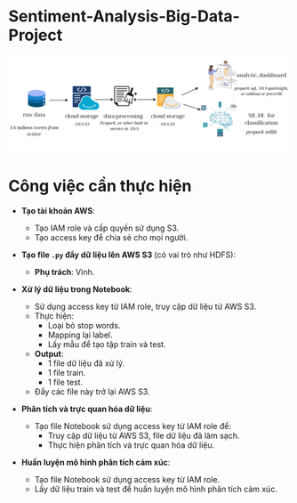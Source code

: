 # Sentiment-Analysis-Big-Data-Project
![](imgs/final.png)

# Công việc cần thực hiện

- **Tạo tài khoản AWS**:
  - Tạo IAM role và cấp quyền sử dụng S3.
  - Tạo access key để chia sẻ cho mọi người.

- **Tạo file `.py` đẩy dữ liệu lên AWS S3** (có vai trò như HDFS):
  - **Phụ trách**: Vinh.

- **Xử lý dữ liệu trong Notebook**:
  - Sử dụng access key từ IAM role, truy cập dữ liệu từ AWS S3.
  - Thực hiện:
    - Loại bỏ stop words.
    - Mapping lại label.
    - Lấy mẫu để tạo tập train và test.
  - **Output**:
    - 1 file dữ liệu đã xử lý.
    - 1 file train.
    - 1 file test.
  - Đẩy các file này trở lại AWS S3.

- **Phân tích và trực quan hóa dữ liệu**:
  - Tạo file Notebook sử dụng access key từ IAM role để:
    - Truy cập dữ liệu từ AWS S3, file dữ liệu đã làm sạch.
    - Thực hiện phân tích và trực quan hóa dữ liệu.

- **Huấn luyện mô hình phân tích cảm xúc**:
  - Tạo file Notebook sử dụng access key từ IAM role.
  - Lấy dữ liệu train và test để huấn luyện mô hình phân tích cảm xúc.

